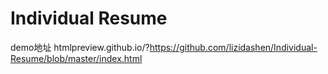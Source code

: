 # Individual Resume

demo地址 htmlpreview.github.io/?https://github.com/lizidashen/Individual-Resume/blob/master/index.html
